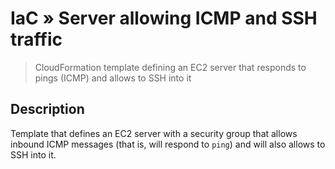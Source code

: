 # IaC &raquo; Server allowing ICMP and SSH traffic
> CloudFormation template defining an EC2 server that responds to pings (ICMP) and allows to SSH into it

## Description
Template that defines an EC2 server with a security group that allows inbound ICMP messages (that is, will respond to `ping`) and will also allows to SSH into it.
